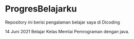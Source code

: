 # ProgresBelajarku
Repository ini berisi pengalaman belajar saya di Dicoding

14 Juni 2021 Belajar Kelas Memlai Pemrograman dengan java.
